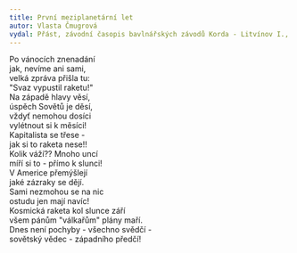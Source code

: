 ```yaml
---
title: První meziplanetární let
autor: Vlasta Čmugrová
vydal: Přást, závodní časopis bavlnářských závodů Korda - Litvínov I., 1958
---
```

Po vánocích znenadání  
jak, nevíme ani sami,  
velká zpráva přišla tu:  
"Svaz vypustil raketu!"  
Na západě hlavy věsí,  
úspěch Sovětů je děsí,  
vždyť nemohou dosíci  
vylétnout si k měsíci!  
Kapitalista se třese -  
jak si to raketa nese!!  
Kolik váží?? Mnoho uncí  
míří si to - přímo k slunci!  
V Americe přemýšlejí  
jaké zázraky se dějí.  
Sami nezmohou se na nic  
ostudu jen mají navíc!  
Kosmická raketa kol slunce září  
všem pánům "válkařům" plány maří.  
Dnes není pochyby - všechno svědčí -  
sovětský vědec - západního předčí!